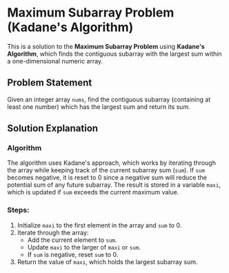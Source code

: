 # Maximum Subarray Problem (Kadane's Algorithm)

This is a solution to the **Maximum Subarray Problem** using **Kadane's Algorithm**, which finds the contiguous subarray with the largest sum within a one-dimensional numeric array.

## Problem Statement

Given an integer array `nums`, find the contiguous subarray (containing at least one number) which has the largest sum and return its sum.

## Solution Explanation

### Algorithm

The algorithm uses Kadane's approach, which works by iterating through the array while keeping track of the current subarray sum (`sum`). If `sum` becomes negative, it is reset to 0 since a negative sum will reduce the potential sum of any future subarray. The result is stored in a variable `maxi`, which is updated if `sum` exceeds the current maximum value.

### Steps:
1. Initialize `maxi` to the first element in the array and `sum` to 0.
2. Iterate through the array:
   - Add the current element to `sum`.
   - Update `maxi` to the larger of `maxi` or `sum`.
   - If `sum` is negative, reset `sum` to 0.
3. Return the value of `maxi`, which holds the largest subarray sum.
